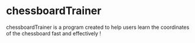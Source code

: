 # chessboardTrainer

chessboardTrainer is a program created to help users learn the coordinates of the chessboard fast and effectively !
